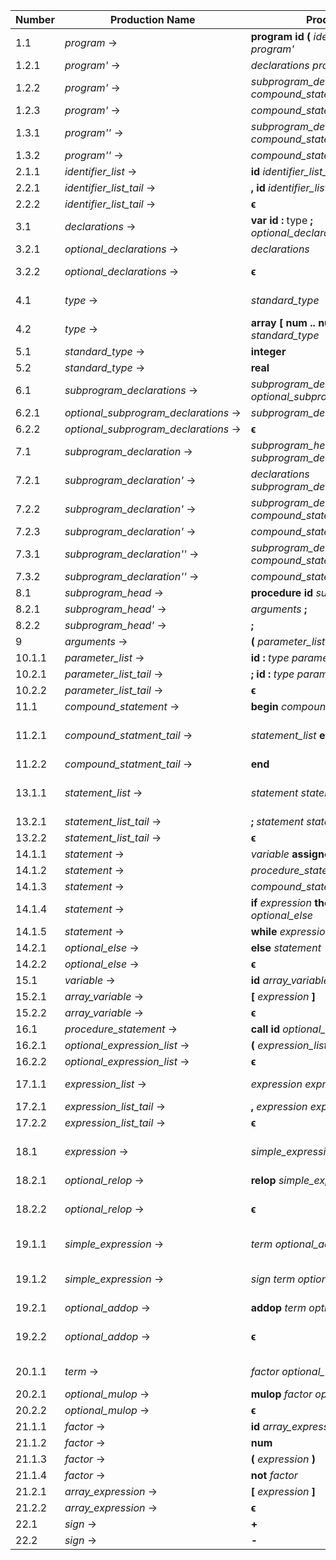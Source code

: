| Number | Production Name                      | Production                                                            | Firsts                                           | Follows |
|--------|--------------------------------------|-----------------------------------------------------------------------|--------------------------------------------------|---------|
|  1.1   | *program* →                          | **program** **id** **(** *identifier_list* **)** **;** *program'*     | {**program**}                                    | {**$**}
|  1.2.1 | *program'* →                         | *declarations* *program''*                                            | {**var**}
|  1.2.2 | *program'* →                         | *subprogram_declarations* *compound_statement* **.**                  | {**procedure**}
|  1.2.3 | *program'* →                         | *compound_statement* **.**                                            | {**begin**}
|  1.3.1 | *program''* →                        | *subprogram_declarations* *compound_statement* **.**                  | {**procedure**}
|  1.3.2 | *program''* →                        | *compound_statement* **.**                                            | {**begin**}
|  2.1.1 | *identifier_list* →                  | **id** *identifier_list_tail*                                         | {**id**}                                         | {**)**}
|  2.2.1 | *identifier_list_tail* →             | **,** **id** *identifier_list_tail*                                   | {**,**}                                          | ↓
|  2.2.2 | *identifier_list_tail* →             | **ϵ**                                                                 | {**ϵ**} →                                        | {**)**}
|  3.1   | *declarations* →                     | **var** **id** **:** type **;** *optional_declarations*               | {**var**}                                        | {**procedure**, **begin**}
|  3.2.1 | *optional_declarations* →            | *declarations*                                                        | {**var**}                                        | ↓
|  3.2.2 | *optional_declarations* →            | **ϵ**                                                                 | {**ϵ**} →                                        | {**procedure**, **begin**}
|  4.1   | *type* →                             | *standard_type*                                                       | {**integer**, **real**}
|  4.2   | *type* →                             | **array** **[** **num** **\.\.** **num** **]** **of** *standard_type* | {**array**}
|  5.1   | *standard_type* →                    | **integer**                                                           | {**integer**}
|  5.2   | *standard_type* →                    | **real**                                                              | {**real**}
|  6.1   | *subprogram_declarations* →          | *subprogram_declaration* **;** *optional_subprogram_declarations*     | {**procedure**}                                  | {**begin**}
|  6.2.1 | *optional_subprogram_declarations* → | *subprogram_declarations*                                             | {**procedure**}                                  | ↓
|  6.2.2 | *optional_subprogram_declarations* → | **ϵ**                                                                 | {**ϵ**} →                                        | {**begin**}
|  7.1   | *subprogram_declaration* →           | *subprogram_head* *subprogram_declaration'*                           | {**procedure**}
|  7.2.1 | *subprogram_declaration'* →          | *declarations* *subprogram_declaration''*                             | {**var**}
|  7.2.2 | *subprogram_declaration'* →          | *subprogram_declarations* *compound_statement*                        | {**procedure**}
|  7.2.3 | *subprogram_declaration'* →          | *compound_statement*                                                  | {**begin**}
|  7.3.1 | *subprogram_declaration''* →         | *subprogram_declarations* *compound_statement*                        | {**procedure**}
|  7.3.2 | *subprogram_declaration''* →         | *compound_statement*                                                  | {**begin**}
|  8.1   | *subprogram_head* →                  | **procedure** **id** *subprogram_head'*                               | {**procedure**}
|  8.2.1 | *subprogram_head'* →                 | *arguments* **;**                                                     | {**(**}
|  8.2.2 | *subprogram_head'* →                 | **;**                                                                 | {**;**}
|  9     | *arguments* →                        | **(** *parameter_list* **)**                                          | {**(**}
| 10.1.1 | *parameter_list* →                   | **id** **:** *type* *parameter_list_tail*                             | {**id**}                                         | {**)**}
| 10.2.1 | *parameter_list_tail* →              | **;** **id** **:** *type* *parameter_list_tail*                       | {**;**}                                          | ↓
| 10.2.2 | *parameter_list_tail* →              | **ϵ**                                                                 | {**ϵ**} →                                        | {**)**}
| 11.1   | *compound_statement* →               | **begin** *compound_statment_tail*                                    | {**begin**}
| 11.2.1 | *compound_statment_tail* →           | *statement_list* **end**                                              | {**id**, **call**, **begin**, **if**, **while**}
| 11.2.2 | *compound_statment_tail* →           | **end**                                                               | {**end**}
| 13.1.1 | *statement_list* →                   | *statement* *statement_list_tail*                                     | {**id**, **call**, **begin**, **if**, **while**} | {**end**}
| 13.2.1 | *statement_list_tail* →              | **;** *statement* *statement_list_tail*                               | {**;**}                                          | ↓
| 13.2.2 | *statement_list_tail* →              | **ϵ**                                                                 | {**ϵ**} →                                        | {**end**}
| 14.1.1 | *statement* →                        | *variable* **assignop** *expression*                                  | {**id**}                                         | ↓
| 14.1.2 | *statement* →                        | *procedure_statement*                                                 | {**call**}                                       | ↓
| 14.1.3 | *statement* →                        | *compound_statement*                                                  | {**begin**}                                      | ↓
| 14.1.4 | *statement* →                        | **if** *expression* **then** *statement* *optional_else*              | {**if**}                                         | ↓
| 14.1.5 | *statement* →                        | **while** *expression* **do** *statement*                             | {**while**}                                      | {**;**, **else**}
| 14.2.1 | *optional_else* →                    | **else** *statement*                                                  | {**else**}                                       | ↓
| 14.2.2 | *optional_else* →                    | **ϵ**                                                                 | {**ϵ**} →                                        | {**;**, **else**}
| 15.1   | *variable* →                         | **id** *array_variable*                                               | {**id**}                                         | {**assignop**}
| 15.2.1 | *array_variable* →                   | **[** *expression* **]**                                              | {**[**}                                          | ↓
| 15.2.2 | *array_variable* →                   | **ϵ**                                                                 | {**ϵ**} →                                        | {**assignop**}
| 16.1   | *procedure_statement* →              | **call** **id** *optional_expression_list*                            | {**call**}                                       | {**;**, **else**}
| 16.2.1 | *optional_expression_list* →         | **(** *expression_list* **)**                                         | {**(**}
| 16.2.2 | *optional_expression_list* →         | **ϵ**                                                                 | {**ϵ**} →                                        | {**;**, **else**}
| 17.1.1 | *expression_list* →                  | *expression* *expression_list_tail*                                   | {**id**, **num**, **(**, **not**, **+**, **-**}  | {**)**}
| 17.2.1 | *expression_list_tail* →             | **,** *expression* *expression_list_tail*                             | {**,**}                                          | ↓
| 17.2.2 | *expression_list_tail* →             | **ϵ**                                                                 | {**ϵ**} →                                        | {**)**}
| 18.1   | *expression* →                       | *simple_expression* *optional_relop*                                  | {**id**, **num**, **(**, **not**, **+**, **-**}  | {**;**, **else**, **then**, **do**, **]**, **)**, **,**}
| 18.2.1 | *optional_relop* →                   | **relop** *simple_expression*                                         | {**relop**}
| 18.2.2 | *optional_relop* →                   | **ϵ**                                                                 | {**ϵ**} →                                        | {**;**, **else**, **then**, **do**, **]**, **)**, **,**}
| 19.1.1 | *simple_expression* →                | *term* *optional_addop*                                               | {**id**, **num**, **(**, **not**}                | ↓
| 19.1.2 | *simple_expression* →                | *sign* *term* *optional_addop*                                        | {**+**, **-**}                                   | {**;**, **else**, **then**, **do**, **]**, **)**, **,**, **relop**}
| 19.2.1 | *optional_addop* →                   | **addop** *term* *optional_addop*                                     | {**addop**}                                      | ↓
| 19.2.2 | *optional_addop* →                   | **ϵ**                                                                 | {**ϵ**} →                                        | {**;**, **else**, **then**, **do**, **]**, **)**, **,**, **relop**}
| 20.1.1 | *term* →                             | *factor* *optional_mulop*                                             | {**id**, **num**, **(**, **not**}                | {**addop**}
| 20.2.1 | *optional_mulop* →                   | **mulop** *factor* *optional_mulop*                                   | {**mulop**}                                      | ↓
| 20.2.2 | *optional_mulop* →                   | **ϵ**                                                                 | {**ϵ**} →                                        | {**addop**}
| 21.1.1 | *factor* →                           | **id** *array_expression*                                             | {**id**}                                         | ↓
| 21.1.2 | *factor* →                           | **num**                                                               | {**num**}                                        | ↓
| 21.1.3 | *factor* →                           | **(** *expression* **)**                                              | {**(**}                                          | ↓
| 21.1.4 | *factor* →                           | **not** *factor*                                                      | {**not**}                                        | {**mulop**}
| 21.2.1 | *array_expression* →                 | **[** *expression* **]**                                              | {**[** }                                         | ↓
| 21.2.2 | *array_expression* →                 | **ϵ**                                                                 | {**ϵ**} →                                        | {**mulop**}
| 22.1   | *sign* →                             | **+**                                                                 | {**+**}
| 22.2   | *sign* →                             | **-**                                                                 | {**-**}
